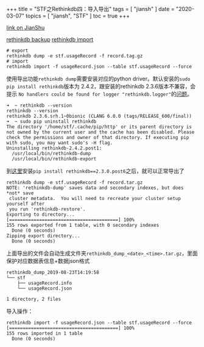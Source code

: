 +++
title = "STF之Rethinkdb四：导入导出"
tags = [
    "jiansh"
]
date = "2020-03-07"
topics = [
    "jiansh",
    "STF"
]
toc = true
+++



[link on JianShu](https://www.jianshu.com/p/4eeccb6c8567)

[rethinkdb backup](https://rethinkdb.com/docs/backup/)
[rethinkdb import](https://rethinkdb.com/docs/importing/)

```
# export
rethinkdb dump -e stf.usageRecord -f record.tag.gz
# import
rethinkdb import -f usageRecord.json --table stf.usageRecord --force
```

使用导出功能`rethinkdb dump`需要安装对应的python driver。默认安装的`sudo pip install rethinkdb`版本为 2.4.2，跟安装的rethinkdb 2.3.6版本不兼容，会提示 `No handlers could be found for logger "rethinkdb.logger"`的[问题](https://github.com/rethinkdb/rethinkdb/issues/6724)。

```
➜  ~ rethinkdb --version
rethinkdb --version
rethinkdb 2.3.6.srh.1~0bionic (CLANG 6.0.0 (tags/RELEASE_600/final))
➜  ~ sudo pip uninstall rethinkdb
The directory '/home/stf/.cache/pip/http' or its parent directory is not owned by the current user and the cache has been disabled. Please check the permissions and owner of that directory. If executing pip with sudo, you may want sudo's -H flag.
Uninstalling rethinkdb-2.4.2.post1:
  /usr/local/bin/rethinkdb-dump
  /usr/local/bin/rethinkdb-export
```

到[这里](https://pypi.org/project/rethinkdb/2.3.0.post6/)安装`pip install rethinkdb==2.3.0.post6`之后，就可以正常导出了
```
rethinkdb dump -e stf.usageRecord -f record.tar.gz
NOTE: 'rethinkdb-dump' saves data and secondary indexes, but does *not* save
 cluster metadata.  You will need to recreate your cluster setup yourself after
 you run 'rethinkdb-restore'.
Exporting to directory...
[========================================] 100%
155 rows exported from 1 table, with 0 secondary indexes
  Done (0 seconds)
Zipping export directory...
  Done (0 seconds)
```
上面导出的文件会自动生成文件夹`rethinkdb_dump_<date>_<time>.tar.gz`，里面保护对应数据表信息+数据json格式
```
rethinkdb_dump_2019-08-23T14:19:58 
└── stf
    ├── usageRecord.info
    └── usageRecord.json

1 directory, 2 files
```

导入操作：
```
rethinkdb import -f usageRecord.json --table stf.usageRecord --force
[========================================] 100%
155 rows imported in 1 table
  Done (0 seconds)
```
